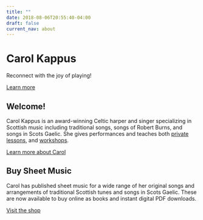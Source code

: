 ```yaml
---
title: ""
date: 2018-08-06T20:55:40-04:00
draft: false
current_nav: about
---
```


<div class="jumbotron">
  <h1>Carol Kappus</h1>
  <p class="lead">Reconnect with the joy of playing!</p>
  <p><a class="btn btn-primary" href="/about">Learn more</a></p></div>

<div class="row">

<div class="col-md-8">

<h2>Welcome!</h2>

<p>Carol Kappus is an award-winning Celtic harper and singer specializing in Scottish music including traditional songs, songs of Robert Burns, and songs in Scots Gaelic. She gives performances and teaches both <a href="/lessons">private lessons</a>, and <a href="/lessons">workshops</a>. </p>
<a href="/about" class="btn btn-primary btn-large">Learn more about Carol</a>
</div>

<div class="col-md-4">
<h2>Buy Sheet Music</h2>

<p>Carol has published sheet music for a wide range of her original songs and arrangements of traditional Scottish tunes and songs in Scots Gaelic. These are now available to buy online as books and instant digital PDF downloads.</p>

<a class="btn btn-primary btn-large" href="/store">Visit the shop</a>
</div>

</div>

